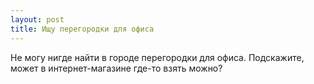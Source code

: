 ```yaml
---
layout: post 
title: Ищу перегородки для офиса 
--- 
```

Не могу нигде найти в городе перегородки для офиса. Подскажите, может в интернет-магазине где-то взять можно?